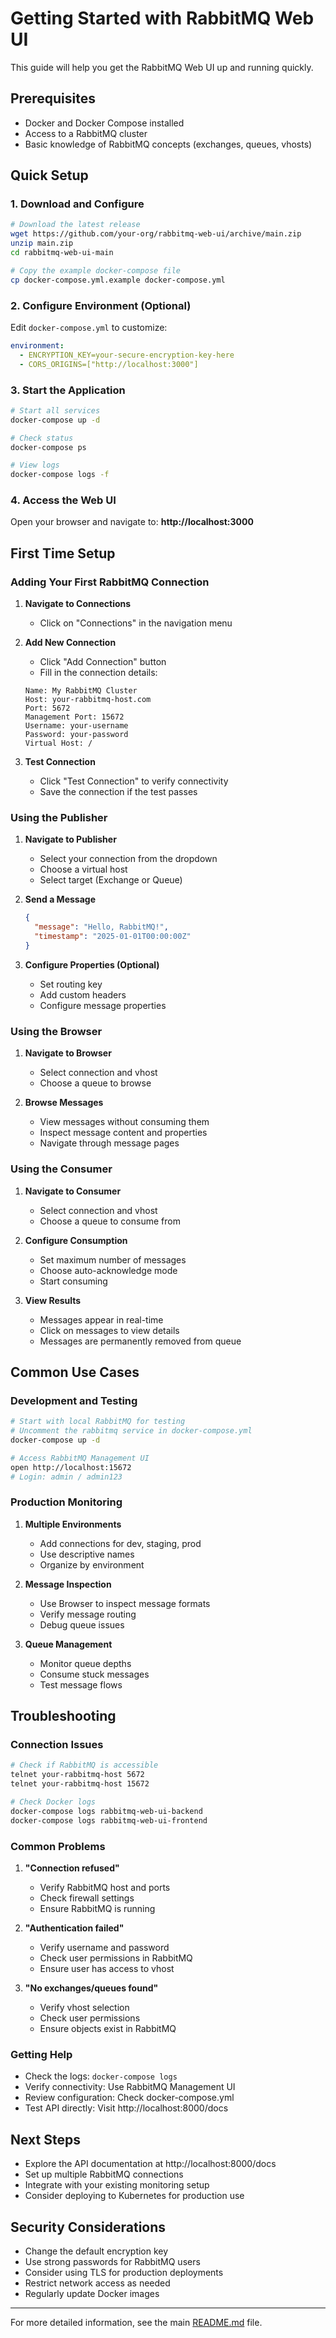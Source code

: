 # Getting Started with RabbitMQ Web UI

This guide will help you get the RabbitMQ Web UI up and running quickly.

## Prerequisites

- Docker and Docker Compose installed
- Access to a RabbitMQ cluster
- Basic knowledge of RabbitMQ concepts (exchanges, queues, vhosts)

## Quick Setup

### 1. Download and Configure

```bash
# Download the latest release
wget https://github.com/your-org/rabbitmq-web-ui/archive/main.zip
unzip main.zip
cd rabbitmq-web-ui-main

# Copy the example docker-compose file
cp docker-compose.yml.example docker-compose.yml
```

### 2. Configure Environment (Optional)

Edit `docker-compose.yml` to customize:

```yaml
environment:
  - ENCRYPTION_KEY=your-secure-encryption-key-here
  - CORS_ORIGINS=["http://localhost:3000"]
```

### 3. Start the Application

```bash
# Start all services
docker-compose up -d

# Check status
docker-compose ps

# View logs
docker-compose logs -f
```

### 4. Access the Web UI

Open your browser and navigate to: **http://localhost:3000**

## First Time Setup

### Adding Your First RabbitMQ Connection

1. **Navigate to Connections**
   - Click on "Connections" in the navigation menu

2. **Add New Connection**
   - Click "Add Connection" button
   - Fill in the connection details:

   ```
   Name: My RabbitMQ Cluster
   Host: your-rabbitmq-host.com
   Port: 5672
   Management Port: 15672
   Username: your-username
   Password: your-password
   Virtual Host: /
   ```

3. **Test Connection**
   - Click "Test Connection" to verify connectivity
   - Save the connection if the test passes

### Using the Publisher

1. **Navigate to Publisher**
   - Select your connection from the dropdown
   - Choose a virtual host
   - Select target (Exchange or Queue)

2. **Send a Message**
   ```json
   {
     "message": "Hello, RabbitMQ!",
     "timestamp": "2025-01-01T00:00:00Z"
   }
   ```

3. **Configure Properties (Optional)**
   - Set routing key
   - Add custom headers
   - Configure message properties

### Using the Browser

1. **Navigate to Browser**
   - Select connection and vhost
   - Choose a queue to browse

2. **Browse Messages**
   - View messages without consuming them
   - Inspect message content and properties
   - Navigate through message pages

### Using the Consumer

1. **Navigate to Consumer**
   - Select connection and vhost
   - Choose a queue to consume from

2. **Configure Consumption**
   - Set maximum number of messages
   - Choose auto-acknowledge mode
   - Start consuming

3. **View Results**
   - Messages appear in real-time
   - Click on messages to view details
   - Messages are permanently removed from queue

## Common Use Cases

### Development and Testing

```bash
# Start with local RabbitMQ for testing
# Uncomment the rabbitmq service in docker-compose.yml
docker-compose up -d

# Access RabbitMQ Management UI
open http://localhost:15672
# Login: admin / admin123
```

### Production Monitoring

1. **Multiple Environments**
   - Add connections for dev, staging, prod
   - Use descriptive names
   - Organize by environment

2. **Message Inspection**
   - Use Browser to inspect message formats
   - Verify message routing
   - Debug queue issues

3. **Queue Management**
   - Monitor queue depths
   - Consume stuck messages
   - Test message flows

## Troubleshooting

### Connection Issues

```bash
# Check if RabbitMQ is accessible
telnet your-rabbitmq-host 5672
telnet your-rabbitmq-host 15672

# Check Docker logs
docker-compose logs rabbitmq-web-ui-backend
docker-compose logs rabbitmq-web-ui-frontend
```

### Common Problems

1. **"Connection refused"**
   - Verify RabbitMQ host and ports
   - Check firewall settings
   - Ensure RabbitMQ is running

2. **"Authentication failed"**
   - Verify username and password
   - Check user permissions in RabbitMQ
   - Ensure user has access to vhost

3. **"No exchanges/queues found"**
   - Verify vhost selection
   - Check user permissions
   - Ensure objects exist in RabbitMQ

### Getting Help

- Check the logs: `docker-compose logs`
- Verify connectivity: Use RabbitMQ Management UI
- Review configuration: Check docker-compose.yml
- Test API directly: Visit http://localhost:8000/docs

## Next Steps

- Explore the API documentation at http://localhost:8000/docs
- Set up multiple RabbitMQ connections
- Integrate with your existing monitoring setup
- Consider deploying to Kubernetes for production use

## Security Considerations

- Change the default encryption key
- Use strong passwords for RabbitMQ users
- Consider using TLS for production deployments
- Restrict network access as needed
- Regularly update Docker images

---

For more detailed information, see the main [README.md](README.md) file.
